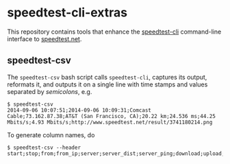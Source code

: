 # speedtest-cli-extras

This repository contains tools that enhance the [speedtest-cli] command-line interface to [speedtest.net].

## speedtest-csv

The `speedtest-csv` bash script calls `speedtest-cli`, captures its output, reformats it, and outputs it on a single line with time stamps and values separated by _semicolons_, e.g.
```
$ speedtest-csv
2014-09-06 10:07:51;2014-09-06 10:09:31;Comcast Cable;73.162.87.38;AT&T (San Francisco, CA);20.22 km;24.536 ms;44.25 Mbits/s;4.93 Mbits/s;http://www.speedtest.net/result/3741180214.png
```
To generate column names, do
```
$ speedtest-csv --header
start;stop;from;from_ip;server;server_dist;server_ping;download;upload;share_url
```

[speedtest-cli]: https://github.com/sivel/speedtest-cli
[speedtest.net]: http://www.speedtest.net/
